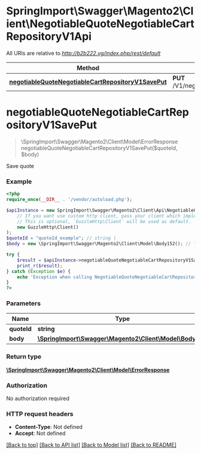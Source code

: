 # SpringImport\Swagger\Magento2\Client\NegotiableQuoteNegotiableCartRepositoryV1Api

All URIs are relative to *http://b2b222.vg/index.php/rest/default*

Method | HTTP request | Description
------------- | ------------- | -------------
[**negotiableQuoteNegotiableCartRepositoryV1SavePut**](NegotiableQuoteNegotiableCartRepositoryV1Api.md#negotiableQuoteNegotiableCartRepositoryV1SavePut) | **PUT** /V1/negotiableQuote/{quoteId} | 


# **negotiableQuoteNegotiableCartRepositoryV1SavePut**
> \SpringImport\Swagger\Magento2\Client\Model\ErrorResponse negotiableQuoteNegotiableCartRepositoryV1SavePut($quoteId, $body)



Save quote

### Example
```php
<?php
require_once(__DIR__ . '/vendor/autoload.php');

$apiInstance = new SpringImport\Swagger\Magento2\Client\Api\NegotiableQuoteNegotiableCartRepositoryV1Api(
    // If you want use custom http client, pass your client which implements `GuzzleHttp\ClientInterface`.
    // This is optional, `GuzzleHttp\Client` will be used as default.
    new GuzzleHttp\Client()
);
$quoteId = "quoteId_example"; // string | 
$body = new \SpringImport\Swagger\Magento2\Client\Model\Body152(); // \SpringImport\Swagger\Magento2\Client\Model\Body152 | 

try {
    $result = $apiInstance->negotiableQuoteNegotiableCartRepositoryV1SavePut($quoteId, $body);
    print_r($result);
} catch (Exception $e) {
    echo 'Exception when calling NegotiableQuoteNegotiableCartRepositoryV1Api->negotiableQuoteNegotiableCartRepositoryV1SavePut: ', $e->getMessage(), PHP_EOL;
}
?>
```

### Parameters

Name | Type | Description  | Notes
------------- | ------------- | ------------- | -------------
 **quoteId** | **string**|  |
 **body** | [**\SpringImport\Swagger\Magento2\Client\Model\Body152**](../Model/Body152.md)|  | [optional]

### Return type

[**\SpringImport\Swagger\Magento2\Client\Model\ErrorResponse**](../Model/ErrorResponse.md)

### Authorization

No authorization required

### HTTP request headers

 - **Content-Type**: Not defined
 - **Accept**: Not defined

[[Back to top]](#) [[Back to API list]](../../README.md#documentation-for-api-endpoints) [[Back to Model list]](../../README.md#documentation-for-models) [[Back to README]](../../README.md)

